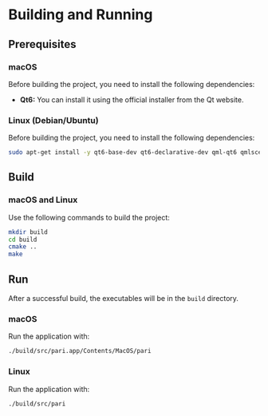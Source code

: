 # Building and Running

## Prerequisites

### macOS

Before building the project, you need to install the following dependencies:

- **Qt6:** You can install it using the official installer from the Qt website.

### Linux (Debian/Ubuntu)

Before building the project, you need to install the following dependencies:

```bash
sudo apt-get install -y qt6-base-dev qt6-declarative-dev qml-qt6 qmlscene-qt6 qml6-module-qtquick-controls qml6-module-qtquick-window qml6-module-qtquick-layouts qml6-module-qtquick-dialogs qml6-module-qtqml-workerscript qml6-module-qtquick qml6-module-qtquick-templates qml6-module-qtcore qml6-module-qt-labs-settings
```

## Build

### macOS and Linux
Use the following commands to build the project:

```bash
mkdir build
cd build
cmake ..
make
```

## Run

After a successful build, the executables will be in the `build` directory.

### macOS
Run the application with:

```bash
./build/src/pari.app/Contents/MacOS/pari
```

### Linux
Run the application with:

```bash
./build/src/pari
```
